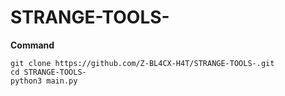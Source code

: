 # STRANGE-TOOLS-

__Command__
```
git clone https://github.com/Z-BL4CX-H4T/STRANGE-TOOLS-.git
cd STRANGE-TOOLS-
python3 main.py
```
